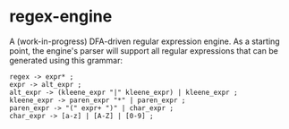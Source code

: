 # regex-engine

A (work-in-progress) DFA-driven regular expression engine. As a starting point, the engine's parser will support all regular expressions that can be generated using this grammar:

```
regex -> expr* ;
expr -> alt_expr ;
alt_expr -> (kleene_expr "|" kleene_expr) | kleene_expr ;
kleene_expr -> paren_expr "*" | paren_expr ;
paren_expr -> "(" expr+ ")" | char_expr ;
char_expr -> [a-z] | [A-Z] | [0-9] ;
```